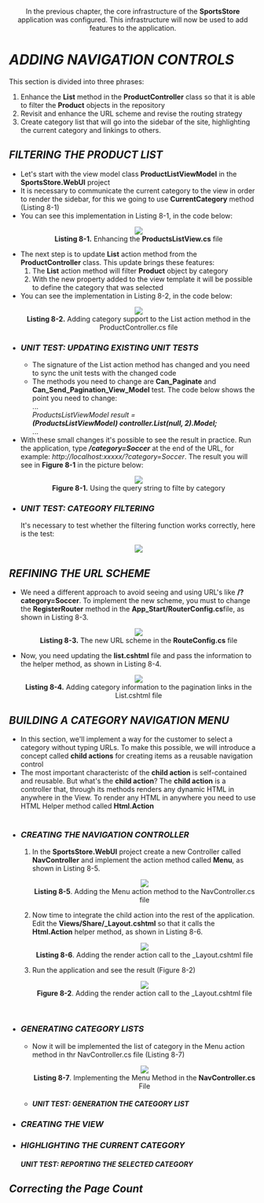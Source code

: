 <p align="center">
    In the previous chapter, the core infrastructure of the <b>SportsStore </b> application was configured. This infrastructure will now be used to add features to the application.    
</p>

<h1><i>ADDING NAVIGATION CONTROLS</i></h1>
    This section is divided into three phrases:<br />
    <ol>
        <li>
            Enhance the <b>List</b> method in the <b>ProductController</b> class so that it is able to filter the <b>Product</b> objects in the repository
        </li>
        <li>
            Revisit and enhance the URL scheme and revise the routing strategy
        </li>
        <li>
            Create category list that will go into the sidebar of the site, highlighting the current category and linkings to others.
        </li>                
    </ol>

<h2><i>FILTERING THE PRODUCT LIST</i></h2>
    <ul>
        <li>
            Let's start with the view model class <b>ProductListViewModel</b> in the <b>SportsStore.WebUI</b> project
        </li>
        <li>
            It is necessary to communicate the current category to the view in order to render the sidebar, for this we going to use <b>CurrentCategory</b> method (Listing 8-1)
        </li>
        <li>
            You can see this implementation in Listing 8-1, in the code below:
            <p align="center">
                <img src="Pictures/Listing 8-1.png" /><br />
                <b>Listing 8-1.</b> Enhancing the <b>ProductsListView.cs</b> file
            </p>
        </li>
        <li>
            The next step is to update <b>List</b> action method from the <b>ProductController</b> class. This update brings these features:
            <ol>
                <li>
                    The <b>List</b> action method will filter <b>Product</b> object by category
                </li>
                <li>
                    With the new property added to the view template it will be possible to define the category that was selected
                </li>
            </ol>
        </li>
        <li>
            You can see the implementation in Listing 8-2, in the code below:
            <p align="center">
                <img src="Pictures/Listing 8-2.png" /><br />
                <b>Listing 8-2.</b> Adding category support to the List action method in the ProductController.cs file
            </p>
        </li>
        <li>
            <h3><i>UNIT TEST: UPDATING EXISTING UNIT TESTS</i></h3>
                <ul>
                    <li>
                        The signature of the List action method has changed and you need to sync the unit tests with the changed code
                    </li>
                    <li>
                        The methods you need to change are <b>Can_Paginate</b> and <b>Can_Send_Pagination_View_Model</b> test. The code below shows the point you need to change:<br />
                            ...<br />
                            <i>
                            ProductsListViewModel result =<br />
                            <b>(ProductsListViewModel) controller.List(null, 2).Model;</b>
                            </i><br />
                            ...
                    </li>        
                </ul>
        </li>
        <li>
            With these small changes it's possible to see the result in practice. Run the application, type <b><i>/category=Soccer</i></b> at the end of the URL, for example: <i>http://localhost:xxxxx/?category=Soccer</i>. The result you will see in <b>Figure 8-1</b> in the picture below:
            <p align="center">
                <img src="Pictures/Figure 8-1.png" /><br />
                <b>Figure 8-1.</b> Using the query string to filte by category
            </p>
        </li>
        <li>
            <h3><i>UNIT TEST: CATEGORY FILTERING</i></h3>
            It's necessary to test whether the filtering function works correctly, here is the test:
            <p align="center">
                <img src="Pictures/UT_CATEGORY_FILTERING.png" />
            </p>
        </li>
    </ul>    

<h2><i>REFINING THE URL SCHEME</i></h2>
<ul>
    <li>
        We need a different approach to avoid seeing and using URL's like <b>/?category=Soccer</b>. To implement the new scheme, you must to change the <b>RegisterRouter</b> method in the <b>App_Start/RouterConfig.cs</b>file, as shown in Listing 8-3.
        <p align="center">
            <img src="Pictures/Listing 8-3.png" /><br />
            <b>Listing 8-3.</b> The new URL scheme in the <b>RouteConfig.cs</b> file
        </p>
    </li>
    <li>
        Now, you need updating the <b>list.cshtml</b> file and pass the information to the helper method, as shown in Listing 8-4.
        <p align="center">
            <img src="Pictures/Listing 8-4.png" /><br />
            <b>Listing 8-4.</b> Adding category information to the pagination links in the List.cshtml file
        </p>
    </li>
</ul>

<h2><i>BUILDING A CATEGORY NAVIGATION MENU</i></h2>
<ul>
    <li>
        In this section, we'll implement a way for the customer to select a category without typing URLs. To make this possible, we will introduce a concept called <b>child actions</b> for creating items as a reusable navigation control
    </li>
    <li>
        The most important characteristc of the <b>child action</b> is self-contained and reusable. But what's the <b>child action</b>? The <b>child action</b> is a controller that, through its methods renders any dynamic HTML in anywhere in the View. To render any HTML in anywhere you need to use HTML Helper method called <b>Html.Action</b><br /><br />
    </li>
    <li>
        <h3><i>CREATING THE NAVIGATION CONTROLLER</i></h3>
        <ol>
            <li>
                In the <b>SportsStore.WebUI</b> project create a new Controller called <b>NavController</b> and implement the action method called <b>Menu</b>, as shown in Listing 8-5.
                <p align="center">
                    <img src="Pictures/Listing 8-5.png" /><br />
                    <b>Listing 8-5</b>. Adding the Menu action method to the NavController.cs file
                </p>
            </li>
            <li>
                Now time to integrate the child action into the rest of the application. Edit the <b>Views/Share/_Layout.cshtml</b> so that it calls the <b>Html.Action</b> helper method, as shown in Listing 8-6.
                <p align="center">
                    <img src="Pictures/Listing 8-6.png" /><br />
                    <b>Listing 8-6</b>. Adding the render action call to the _Layout.cshtml file
                </p>
            </li>
            <li>
                Run the application and see the result (Figure 8-2)
                <p align="center">
                    <img src="Pictures/Figure 8-2.png" /><br />
                    <b>Figure 8-2</b>. Adding the render action call to the _Layout.cshtml file
                </p>
            </li>            
        </ol><br />
    </li>
    <li>
        <h3><i>GENERATING CATEGORY LISTS</i></h3>
        <ul>
            <li>
                Now it will be implemented the list of category in the Menu action method in thr NavController.cs file (Listing 8-7)
                <p align="center">
                    <img src="Pictures/Listing 8-7.png" /><br />
                    <b>Listing 8-7</b>. Implementing the Menu Method in the <b>NavController.cs</b> File
                </p>
            </li>
            <li>
                <h4><i>UNIT TEST: GENERATION THE CATEGORY LIST</i></h4>
            </li>
        </ul>
    </li>
    <li>
        <h3><i>CREATING THE VIEW</i></h3>
    </li>
    <li>
        <h3><i>HIGHLIGHTING THE CURRENT CATEGORY</i></h3>
        <h4><i>UNIT TEST: REPORTING THE SELECTED CATEGORY</i></h4>
    </li>    
</ul>

<h2><i>Correcting the Page Count</i></h2>